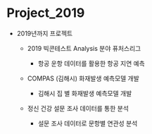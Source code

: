 # Project_2019
- 2019년까지 프로젝트
  + 2019 빅콘테스트 Analysis 분야 퓨처스리그
    + 항공 운항 데이터를 활용한 항공 지연 예측
  
  + COMPAS (김해시) 화재발생 예측모델 개발
    + 김해시 집 별 화재발생 예측모델 개발

  + 정신 건강 설문 조사 데이터를 통한 분석
    + 설문 조사 데이터로 문항별 연관성 분석

